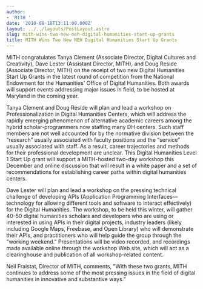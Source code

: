 ```yaml
---
author:
- 'MITH '
date: '2010-08-18T13:11:00.000Z'
layout: ../../layouts/PostLayout.astro
slug: mith-wins-two-new-neh-digital-humanities-start-up-grants
title: MITH Wins Two New NEH Digital Humanities Start Up Grants
---
```


MITH congratulates Tanya Clement (Associate Director, Digital Cultures and Creativity), Dave Lester (Assistant Director, MITH), and Doug Reside (Associate Director, MITH) on the receipt of two new Digital Humanities Start Up Grants in the latest round of competition from the National Endowment for the Humanities' Office of Digital Humanities. Both awards will support events addressing major issues in field, to be hosted at Maryland in the coming year.

Tanya Clement and Doug Reside will plan and lead a workshop on Professionalization in Digital Humanities Centers, which will address the rapidly emerging phenomenon of alternative academic careers among the hybrid scholar-programmers now staffing many DH centers. Such staff members are not well accounted for by the normative division between the “research” usually associated with faculty positions and the “service” usually associated with staff. As a result, career trajectories and methods for their professional development are unclear. This Digital Humanities Level 1 Start Up grant will support a MITH-hosted two-day workshop this December and online discussion that will result in a white paper and a set of recommendations for establishing career paths within digital humanities centers.

Dave Lester will plan and lead a workshop on the pressing technical challenge of developing APIs (Application Programming Interfaces—technology for allowing different tools and software to interact effectively) for the Digital Humanities. The workshop, to be held this winter, will gather 40-50 digital humanities scholars and developers who are using or interested in using APIs in their digital projects, industry leaders (likely including Google Maps, Freebase, and Open Library) who will demonstrate their APIs, and practitioners who will help guide the group through the "working weekend." Presentations will be video recorded, and recordings made available online through the workshop Web site, which will act as a clearinghouse and publication of all workshop-related content.

Neil Fraistat, Director of MITH, comments, "With these two grants, MITH continues to address some of the most pressing issues in the field of digital humanities in innovative and substantive ways.”